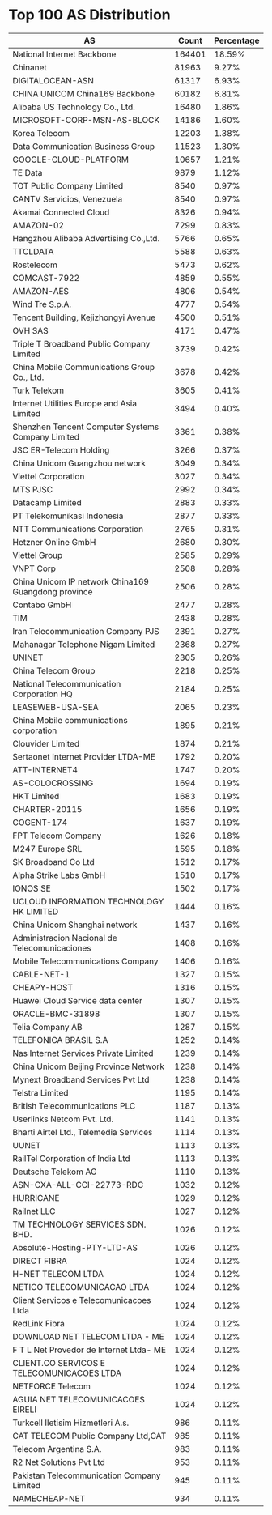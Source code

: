 # Top 100 AS Distribution
| AS | Count | Percentage |
|----|----|----|
| National Internet Backbone | 164401 | 18.59% |
| Chinanet | 81963 | 9.27% |
| DIGITALOCEAN-ASN | 61317 | 6.93% |
| CHINA UNICOM China169 Backbone | 60182 | 6.81% |
| Alibaba US Technology Co., Ltd. | 16480 | 1.86% |
| MICROSOFT-CORP-MSN-AS-BLOCK | 14186 | 1.60% |
| Korea Telecom | 12203 | 1.38% |
| Data Communication Business Group | 11523 | 1.30% |
| GOOGLE-CLOUD-PLATFORM | 10657 | 1.21% |
| TE Data | 9879 | 1.12% |
| TOT Public Company Limited | 8540 | 0.97% |
| CANTV Servicios, Venezuela | 8540 | 0.97% |
| Akamai Connected Cloud | 8326 | 0.94% |
| AMAZON-02 | 7299 | 0.83% |
| Hangzhou Alibaba Advertising Co.,Ltd. | 5766 | 0.65% |
| TTCLDATA | 5588 | 0.63% |
| Rostelecom | 5473 | 0.62% |
| COMCAST-7922 | 4859 | 0.55% |
| AMAZON-AES | 4806 | 0.54% |
| Wind Tre S.p.A. | 4777 | 0.54% |
| Tencent Building, Kejizhongyi Avenue | 4500 | 0.51% |
| OVH SAS | 4171 | 0.47% |
| Triple T Broadband Public Company Limited | 3739 | 0.42% |
| China Mobile Communications Group Co., Ltd. | 3678 | 0.42% |
| Turk Telekom | 3605 | 0.41% |
| Internet Utilities Europe and Asia Limited | 3494 | 0.40% |
| Shenzhen Tencent Computer Systems Company Limited | 3361 | 0.38% |
| JSC ER-Telecom Holding | 3266 | 0.37% |
| China Unicom Guangzhou network | 3049 | 0.34% |
| Viettel Corporation | 3027 | 0.34% |
| MTS PJSC | 2992 | 0.34% |
| Datacamp Limited | 2883 | 0.33% |
| PT Telekomunikasi Indonesia | 2877 | 0.33% |
| NTT Communications Corporation | 2765 | 0.31% |
| Hetzner Online GmbH | 2680 | 0.30% |
| Viettel Group | 2585 | 0.29% |
| VNPT Corp | 2508 | 0.28% |
| China Unicom IP network China169 Guangdong province | 2506 | 0.28% |
| Contabo GmbH | 2477 | 0.28% |
| TIM | 2438 | 0.28% |
| Iran Telecommunication Company PJS | 2391 | 0.27% |
| Mahanagar Telephone Nigam Limited | 2368 | 0.27% |
| UNINET | 2305 | 0.26% |
| China Telecom Group | 2218 | 0.25% |
| National Telecommunication Corporation HQ | 2184 | 0.25% |
| LEASEWEB-USA-SEA | 2065 | 0.23% |
| China Mobile communications corporation | 1895 | 0.21% |
| Clouvider Limited | 1874 | 0.21% |
| Sertaonet Internet Provider LTDA-ME | 1792 | 0.20% |
| ATT-INTERNET4 | 1747 | 0.20% |
| AS-COLOCROSSING | 1694 | 0.19% |
| HKT Limited | 1683 | 0.19% |
| CHARTER-20115 | 1656 | 0.19% |
| COGENT-174 | 1637 | 0.19% |
| FPT Telecom Company | 1626 | 0.18% |
| M247 Europe SRL | 1595 | 0.18% |
| SK Broadband Co Ltd | 1512 | 0.17% |
| Alpha Strike Labs GmbH | 1510 | 0.17% |
| IONOS SE | 1502 | 0.17% |
| UCLOUD INFORMATION TECHNOLOGY HK LIMITED | 1444 | 0.16% |
| China Unicom Shanghai network | 1437 | 0.16% |
| Administracion Nacional de Telecomunicaciones | 1408 | 0.16% |
| Mobile Telecommunications Company | 1406 | 0.16% |
| CABLE-NET-1 | 1327 | 0.15% |
| CHEAPY-HOST | 1316 | 0.15% |
| Huawei Cloud Service data center | 1307 | 0.15% |
| ORACLE-BMC-31898 | 1307 | 0.15% |
| Telia Company AB | 1287 | 0.15% |
| TELEFONICA BRASIL S.A | 1252 | 0.14% |
| Nas Internet Services Private Limited | 1239 | 0.14% |
| China Unicom Beijing Province Network | 1238 | 0.14% |
| Mynext Broadband Services Pvt Ltd | 1238 | 0.14% |
| Telstra Limited | 1195 | 0.14% |
| British Telecommunications PLC | 1187 | 0.13% |
| Userlinks Netcom Pvt. Ltd. | 1141 | 0.13% |
| Bharti Airtel Ltd., Telemedia Services | 1114 | 0.13% |
| UUNET | 1113 | 0.13% |
| RailTel Corporation of India Ltd | 1113 | 0.13% |
| Deutsche Telekom AG | 1110 | 0.13% |
| ASN-CXA-ALL-CCI-22773-RDC | 1032 | 0.12% |
| HURRICANE | 1029 | 0.12% |
| Railnet LLC | 1027 | 0.12% |
| TM TECHNOLOGY SERVICES SDN. BHD. | 1026 | 0.12% |
| Absolute-Hosting-PTY-LTD-AS | 1026 | 0.12% |
| DIRECT FIBRA | 1024 | 0.12% |
| H-NET TELECOM LTDA | 1024 | 0.12% |
| NETICO TELECOMUNICACAO LTDA | 1024 | 0.12% |
| Client Servicos e Telecomunicacoes Ltda | 1024 | 0.12% |
| RedLink Fibra | 1024 | 0.12% |
| DOWNLOAD NET TELECOM LTDA - ME | 1024 | 0.12% |
| F T L Net Provedor de Internet Ltda- ME | 1024 | 0.12% |
| CLIENT.CO SERVICOS E TELECOMUNICACOES LTDA | 1024 | 0.12% |
| NETFORCE Telecom | 1024 | 0.12% |
| AGUIA NET TELECOMUNICACOES EIRELI | 1024 | 0.12% |
| Turkcell Iletisim Hizmetleri A.s. | 986 | 0.11% |
| CAT TELECOM Public Company Ltd,CAT | 985 | 0.11% |
| Telecom Argentina S.A. | 983 | 0.11% |
| R2 Net Solutions Pvt Ltd | 953 | 0.11% |
| Pakistan Telecommunication Company Limited | 945 | 0.11% |
| NAMECHEAP-NET | 934 | 0.11% |
